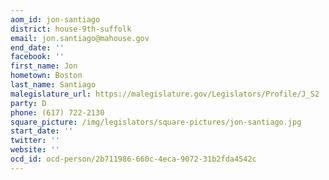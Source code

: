 ```yaml
---
aom_id: jon-santiago
district: house-9th-suffolk
email: jon.santiago@mahouse.gov
end_date: ''
facebook: ''
first_name: Jon
hometown: Boston
last_name: Santiago
malegislature_url: https://malegislature.gov/Legislators/Profile/J_S2
party: D
phone: (617) 722-2130
square_picture: /img/legislators/square-pictures/jon-santiago.jpg
start_date: ''
twitter: ''
website: ''
ocd_id: ocd-person/2b711986-660c-4eca-9072-31b2fda4542c
---
```

